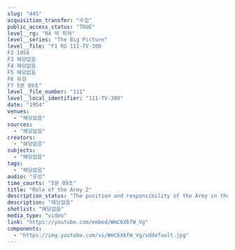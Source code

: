 ```yaml
---
slug: "445"
acquisition_transfer: "수집"
public_access_status: "TRUE"
level__rg: "R4 빅 픽쳐"
level__series: "The Big Picture"
level__file: "F1 RG 111-TV-300
F2 1954
F3 해당없음
F4 해당없음
F5 해당없음
F6 유성
F7 5분 09초"
level__file_number: "111"
level__local_identifier: "111-TV-300"
date: "1954"
venues: 
  - "해당없음"
sources: 
  - "해당없음"
creators: 
  - "해당없음"
subjects: 
  - "해당없음"
tags: 
  - "해당없음"
audio: "유성"
time_courts: "5분 09초"
title: "Role of the Army 2"
description_status: "The position and responsibility of the Army in the Nation`s defense establishment."
description: "해당없음"
shotlist: "해당없음"
media_type: "video"
link: "https://youtube.com/embed/WmC6X6fW_Vg"
components: 
  - "https://img.youtube.com/vi/WmC6X6fW_Vg/sddefault.jpg"
---
```

